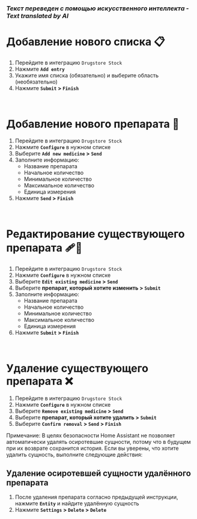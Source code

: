 ### _Текст переведен с помощью искусственного интеллекта_ -  _Text translated by AI_

# Добавление нового списка 📋

1. Перейдите в интеграцию `Drugstore Stock`
2. Нажмите **`Add entry`**
3. Укажите имя списка (обязательно) и выберите область (необязательно)
4. Нажмите **`Submit` > `Finish`**

<br>

# Добавление нового препарата 💊

1. Перейдите в интеграцию `Drugstore Stock`
2. Нажмите **`Configure`** в нужном списке
3. Выберите **`Add new medicine` > `Send`**
4. Заполните информацию:
   - Название препарата
   - Начальное количество
   - Минимальное количество
   - Максимальное количество
   - Единица измерения
5. Нажмите **`Send` > `Finish`**

<br>

# Редактирование существующего препарата 🩹💊

1. Перейдите в интеграцию `Drugstore Stock`
2. Нажмите **`Configure`** в нужном списке
3. Выберите **`Edit existing medicine` > `Send`**
4. Выберите **препарат, который хотите изменить > `Submit`**
5. Заполните информацию:
   - Название препарата
   - Начальное количество
   - Минимальное количество
   - Максимальное количество
   - Единица измерения
6. Нажмите **`Submit` > `Finish`**

<br>

# Удаление существующего препарата ❌

1. Перейдите в интеграцию `Drugstore Stock`
2. Нажмите **`Configure`** в нужном списке
3. Выберите **`Remove existing medicine` > `Send`**
4. Выберите **препарат, который хотите удалить > `Submit`**
5. Выберите **`Confirm removal` > `Send` > `Finish`**

Примечание: В целях безопасности Home Assistant не позволяет автоматически удалять осиротевшие сущности, потому что в будущем при их возврате сохранится история. Если вы уверены, что хотите удалить сущность, выполните следующие действия:

## Удаление осиротевшей сущности удалённого препарата

1. После удаления препарата согласно предыдущей инструкции, нажмите **`Entity`** и найдите удалённую сущность
2. Нажмите **`Settings` > `Delete` > `Delete`**
